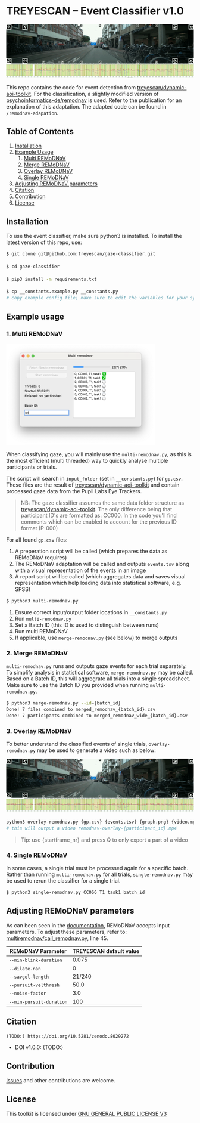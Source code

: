 # TREYESCAN – Event Classifier v1.0

<img src="assets/example.gif" />

This repo contains the code for event detection from [treyescan/dynamic-aoi-toolkit](https://github.com/treyescan/dynamic-aoi-toolkit). For the classification, a slightly modified version of [psychoinformatics-de/remodnav](https://github.com/psychoinformatics-de/remodnav) is used. Refer to the publication for an explanation of this adaptation. The adapted code can be found in `/remodnav-adapation`.

## Table of Contents

1. [Installation](https://github.com/treyescan/event-classifier?tab=readme-ov-file#installation)
1. [Example Usage](https://github.com/treyescan/event-classifier?tab=readme-ov-file#example-usage)
    1. [Multi REMoDNaV](https://github.com/treyescan/event-classifier?tab=readme-ov-file#1-multi-remodnav)
    1. [Merge REMoDNaV](https://github.com/treyescan/event-classifier?tab=readme-ov-file#2-merge-remodnav)
    1. [Overlay REMoDNaV](https://github.com/treyescan/event-classifier?tab=readme-ov-file#3-overlay-remodnav)
    1. [Single REMoDNaV](https://github.com/treyescan/event-classifier?tab=readme-ov-file#4-single-remodnav)
1. [Adjusting REMoDNaV parameters](https://github.com/treyescan/event-classifier?tab=readme-ov-file#adjusting-remodnav-parameters)
1. [Citation](https://github.com/treyescan/event-classifier?tab=readme-ov-file#citation)
1. [Contribution](https://github.com/treyescan/event-classifier?tab=readme-ov-file#contribution)
1. [License](https://github.com/treyescan/event-classifier?tab=readme-ov-file#license)

## Installation

To use the event classifier, make sure python3 is installed. To install the latest version of this repo, use:

```bash
$ git clone git@github.com:treyescan/gaze-classifier.git

$ cd gaze-classifier

$ pip3 install -m requirements.txt

$ cp __constants.example.py __constants.py 
# copy example config file; make sure to edit the variables for your system
```

## Example usage

### 1. Multi REMoDNaV

<img src="./assets/screenshot.png" width="400" />

When classifying gaze, you will mainly use the `multi-remodnav.py`, as this is the most efficient (multi threaded) way to quickly analyse multiple participants or trials.

The script will search in `input_folder` (set in `__constants.py`) for `gp.csv`. These files are the result of [treyescan/dynamic-aoi-toolkit](https://github.com/treyescan/dynamic-aoi-toolkit) and contain processed gaze data from the Pupil Labs Eye Trackers.

> NB: The gaze classifier assumes the same data folder structure as [treyescan/dynamic-aoi-toolkit](https://github.com/treyescan/dynamic-aoi-toolkit). The only difference being that participant ID's are formatted as: CC000. In the code you'll find comments which can be enabled to account for the previous ID format (P-000)

For all found `gp.csv` files:
1. A preperation script will be called (which prepares the data as REMoDNaV requires)
1. The REMoDNaV adaptation will be called and outputs `events.tsv` along with a visual representation of the events in an image
1. A report script will be called (which aggregates data and saves visual representation which help loading data into statistical software, e.g. SPSS)

```bash
$ python3 multi-remodnav.py
```

1. Ensure correct input/output folder locations in `__constants.py`
1. Run `multi-remodnav.py`
1. Set a Batch ID (this ID is used to distinguish between runs)
1. Run multi REMoDNaV
1. If applicable, use `merge-remodnav.py` (see below) to merge outputs

### 2. Merge REMoDNaV

`multi-remodnav.py` runs and outputs gaze events for each trial separately. To simplify analysis in statistical software, `merge-remodnav.py` may be called. Based on a Batch ID, this will aggregrate all trials into a single spreadsheet. Make sure to use the Batch ID you provided when running `multi-remodnav.py`.

```bash
$ python3 merge-remodnav.py --id={batch_id}
Done! 7 files combined to merged_remodnav_{batch_id}.csv
Done! 7 participants combined to merged_remodnav_wide_{batch_id}.csv
```

### 3. Overlay REMoDNaV

To better understand the classified events of single trials, `overlay-remodnav.py` may be used to generate a video such as below:

<img src="assets/example.gif" />

```bash
python3 overlay-remodnav.py {gp.csv} {events.tsv} {graph.png} {video.mp4} {startframe_nr}
# this will output a video remodnav-overlay-{participant_id}.mp4
```

> Tip: use {startframe_nr} and press Q to only export a part of a video

### 4. Single REMoDNaV

In some cases, a single trial must be processed again for a specific batch. Rather than running `multi-remodnav.py` for all trials, `single-remodnav.py` may be used to rerun the classifier for a single trial.

```bash
$ python3 single-remodnav.py CC066 T1 task1 batch_id
```

## Adjusting REMoDNaV parameters

As can been seen in the [documentation](https://github.com/psychoinformatics-de/remodnav#example-usage), REMoDNaV accepts input parameters. To adjust these parameters, refer to: [multiremodnav/call_remodnav.py](https://github.com/treyescan/event-classifier/blob/e89d1db30df4a290664ab0cc38a4bf1b5cee8b7b/multiremodnav/call_remodnav.py#L45), line 45.

| REMoDNaV Parameter | TREYESCAN default value |
| --- | --- |
| `--min-blink-duration` | 0.075 | 
| `--dilate-nan` | 0 | 
| `--savgol-length` | 21/240 | 
| `--pursuit-velthresh` | 50.0 | 
| `--noise-factor` | 3.0 | 
| `--min-pursuit-duration` | 100 | 

## Citation

```
(TODO:) https://doi.org/10.5281/zenodo.8029272
```

- DOI v1.0.0: (TODO:)

## Contribution

[Issues](https://github.com/treyescan/event-classifier/issues/new) and other contributions are welcome.

## License

This toolkit is licensed under [GNU GENERAL PUBLIC LICENSE V3](/LICENSE)